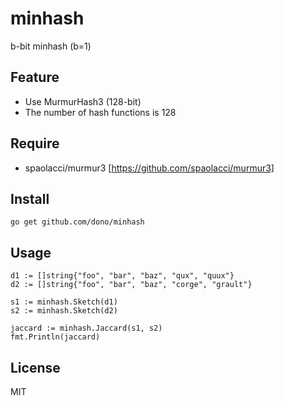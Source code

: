 # minhash
b-bit minhash (b=1)

## Feature
- Use MurmurHash3 (128-bit)
- The number of hash functions is 128

## Require
- spaolacci/murmur3 [https://github.com/spaolacci/murmur3]

## Install
```
go get github.com/dono/minhash
```

## Usage
```
d1 := []string{"foo", "bar", "baz", "qux", "quux"}
d2 := []string{"foo", "bar", "baz", "corge", "grault"}

s1 := minhash.Sketch(d1)
s2 := minhash.Sketch(d2)

jaccard := minhash.Jaccard(s1, s2)
fmt.Println(jaccard)
```

## License
MIT